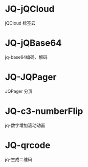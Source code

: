 # JQ-jQCloud
jQCloud 标签云
# JQ-jQBase64
jq-base64编码、解码
# JQ-JQPager
JQPager 分页
# JQ-c3-numberFlip
jq-数字增加滚动动画
# JQ-qrcode
jq-生成二维码
